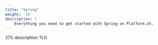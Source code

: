 ```yaml
---
title: "Spring"
weight: -10
description: |
    Everything you need to get started with Spring on Platform.sh.
---
```


{{% description %}}
